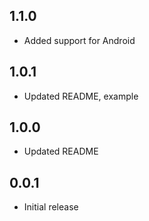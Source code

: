 ## 1.1.0

* Added support for Android

## 1.0.1

* Updated README, example

## 1.0.0

* Updated README

## 0.0.1

* Initial release
